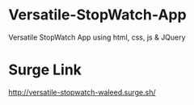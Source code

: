 # Versatile-StopWatch-App
Versatile StopWatch App using html, css, js &amp; JQuery

# Surge Link
http://versatile-stopwatch-waleed.surge.sh/
